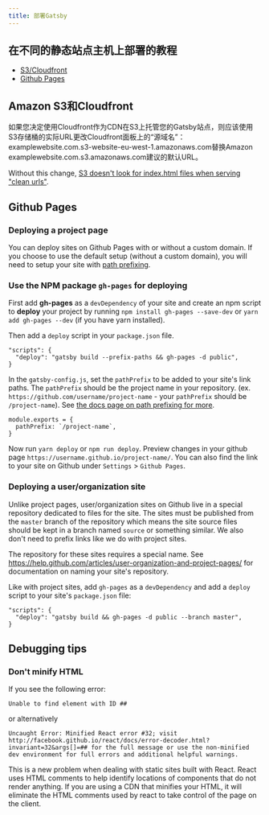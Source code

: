 ```yaml
---
title: 部署Gatsby
---
```

## 在不同的静态站点主机上部署的教程

* [S3/Cloudfront](/docs/deploy-gatsby/#amazon-s3-and-cloudfront)
* [Github Pages](/docs/deploy-gatsby/#github-pages)

## Amazon S3和Cloudfront

如果您决定使用Cloudfront作为CDN在S3上托管您的Gatsby站点，则应该使用S3存储桶的实际URL更改Cloudfront面板上的“源域名”：examplewebsite.com.s3-website-eu-west-1.amazonaws.com替换Amazon examplewebsite.com.s3.amazonaws.com建议的默认URL。

Without this change, [S3 doesn't look for index.html files when serving "clean urls"](https://forums.aws.amazon.com/message.jspa?messageID=314454).

## Github Pages

### Deploying a project page

You can deploy sites on Github Pages with or without a custom domain. If you choose to use the default setup (without a custom domain), you will need to setup your site with [path prefixing](/docs/path-prefix/).

### Use the NPM package `gh-pages` for deploying

First add **gh-pages** as a `devDependency` of your site and create an npm script to **deploy** your project by running `npm install gh-pages --save-dev` or `yarn add gh-pages --dev` (if you have yarn installed).

Then add a `deploy` script in your `package.json` file.

    "scripts": {
      "deploy": "gatsby build --prefix-paths && gh-pages -d public",
    }
    

In the `gatsby-config.js`, set the `pathPrefix` to be added to your site's link paths. The `pathPrefix` should be the project name in your repository. (ex. `https://github.com/username/project-name` - your `pathPrefix` should be `/project-name`). See [the docs page on path prefixing for more](/docs/path-prefix/).

    module.exports = {
      pathPrefix: `/project-name`,
    }
    

Now run `yarn deploy` or `npm run deploy`. Preview changes in your github page `https://username.github.io/project-name/`. You can also find the link to your site on Github under `Settings` > `Github Pages`.

### Deploying a user/organization site

Unlike project pages, user/organization sites on Github live in a special repository dedicated to files for the site. The sites must be published from the `master` branch of the repository which means the site source files should be kept in a branch named `source` or something similar. We also don't need to prefix links like we do with project sites.

The repository for these sites requires a special name. See https://help.github.com/articles/user-organization-and-project-pages/ for documentation on naming your site's repository.

Like with project sites, add `gh-pages` as a `devDependency` and add a `deploy` script to your site's `package.json` file:

    "scripts": {
      "deploy": "gatsby build && gh-pages -d public --branch master",
    }
    

## Debugging tips

### Don't minify HTML

If you see the following error:

    Unable to find element with ID ##
    

or alternatively

    Uncaught Error: Minified React error #32; visit http://facebook.github.io/react/docs/error-decoder.html?invariant=32&args[]=## for the full message or use the non-minified dev environment for full errors and additional helpful warnings.
    

This is a new problem when dealing with static sites built with React. React uses HTML comments to help identify locations of components that do not render anything. If you are using a CDN that minifies your HTML, it will eliminate the HTML comments used by react to take control of the page on the client.
